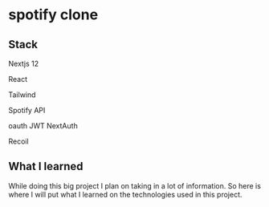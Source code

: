 # spotify clone
## Stack
Nextjs 12

React

Tailwind

Spotify API

oauth JWT NextAuth

Recoil

## What I learned

While doing this big project I plan on taking in a lot of information. So here is where I will put what I learned on the technologies used in this project. 

